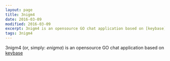 ```yaml
---
layout: page
title: 3nigm4
date: 2016-03-09
modified: 2016-03-09
excerpt: 3nigm4 is an opensource GO chat application based on [keybase](https://keybase.io)
tags: 3nigm4
---
```


3nigm4 (or, simply: _enigma_) is an opensource GO chat application based on [keybase](https://keybase.io)